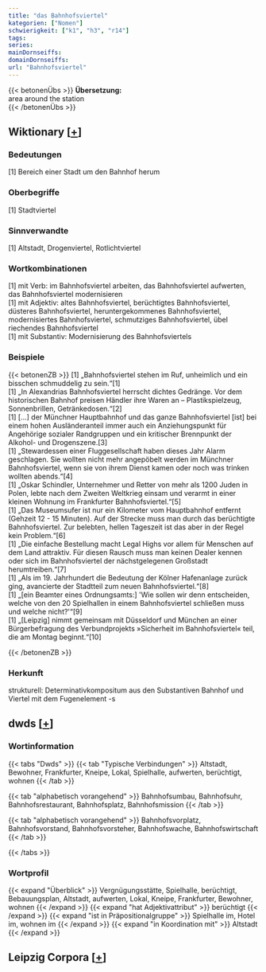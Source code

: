 ```yaml
---
title: "das Bahnhofsviertel"
kategorien: ["Nomen"]
schwierigkeit: ["k1", "h3", "r14"]
tags:
series:
mainDornseiffs:
domainDornseiffs:
url: "Bahnhofsviertel"
---
```


{{< betonenÜbs >}}
**Übersetzung:**  
area around the station  
{{< /betonenÜbs >}}

## Wiktionary [[+](https://de.wiktionary.org/wiki/Bahnhofsviertel)]

### Bedeutungen
[1] Bereich einer Stadt um den Bahnhof herum  

### Oberbegriffe
[1] Stadtviertel  

### Sinnverwandte
[1] Altstadt, Drogenviertel, Rotlichtviertel  

### Wortkombinationen
[1] mit Verb: im Bahnhofsviertel arbeiten, das Bahnhofsviertel aufwerten, das Bahnhofsviertel modernisieren  
[1] mit Adjektiv: altes Bahnhofsviertel, berüchtigtes Bahnhofsviertel, düsteres Bahnhofsviertel, heruntergekommenes Bahnhofsviertel, modernisiertes Bahnhofsviertel, schmutziges Bahnhofsviertel, übel riechendes Bahnhofsviertel  
[1] mit Substantiv: Modernisierung des Bahnhofsviertels  

### Beispiele
{{< betonenZB >}}
[1] „Bahnhofsviertel stehen im Ruf, unheimlich und ein bisschen schmuddelig zu sein.“[1]  
[1] „In Alexandrias Bahnhofsviertel herrscht dichtes Gedränge. Vor dem historischen Bahnhof preisen Händler ihre Waren an – Plastikspielzeug, Sonnenbrillen, Getränkedosen.“[2]  
[1] […] der Münchner Hauptbahnhof und das ganze Bahnhofsviertel [ist] bei einem hohen Ausländeranteil immer auch ein Anziehungspunkt für Angehörige sozialer Randgruppen und ein kritischer Brennpunkt der Alkohol- und Drogenszene.[3]  
[1] „Stewardessen einer Fluggesellschaft haben dieses Jahr Alarm geschlagen. Sie wollten nicht mehr angepöbelt werden im Münchner Bahnhofsviertel, wenn sie von ihrem Dienst kamen oder noch was trinken wollten abends.“[4]  
[1] „Oskar Schindler, Unternehmer und Retter von mehr als 1200 Juden in Polen, lebte nach dem Zweiten Weltkrieg einsam und verarmt in einer kleinen Wohnung im Frankfurter Bahnhofsviertel.“[5]  
[1] „Das Museumsufer ist nur ein Kilometer vom Hauptbahnhof entfernt (Gehzeit 12 - 15 Minuten). Auf der Strecke muss man durch das berüchtigte Bahnhofsviertel. Zur belebten, hellen Tageszeit ist das aber in der Regel kein Problem.“[6]  
[1] „Die einfache Bestellung macht Legal Highs vor allem für Menschen auf dem Land attraktiv. Für diesen Rausch muss man keinen Dealer kennen oder sich im Bahnhofsviertel der nächstgelegenen Großstadt herumtreiben.“[7]  
[1] „Als im 19. Jahrhundert die Bedeutung der Kölner Hafenanlage zurück ging, avancierte der Stadtteil zum neuen Bahnhofsviertel.“[8]  
[1] „[ein Beamter eines Ordnungsamts:] 'Wie sollen wir denn entscheiden, welche von den 20 Spielhallen in einem Bahnhofsviertel schließen muss und welche nicht?'“[9]  
[1] „[Leipzig] nimmt gemeinsam mit Düsseldorf und München an einer Bürgerbefragung des Verbundprojekts »Sicherheit im Bahnhofsviertel« teil, die am Montag beginnt.“[10]  

{{< /betonenZB >}}
### Herkunft
strukturell: Determinativkompositum aus den Substantiven Bahnhof und Viertel mit dem Fugenelement -s  



## dwds [[+](https://www.dwds.de/wb/Bahnhofsviertel)]

### Wortinformation
{{< tabs "Dwds" >}}
{{< tab "Typische Verbindungen" >}}
Altstadt, Bewohner, Frankfurter, Kneipe, Lokal, Spielhalle, aufwerten, berüchtigt, wohnen
{{< /tab >}}

{{< tab "alphabetisch vorangehend" >}}
Bahnhofsumbau, Bahnhofsuhr, Bahnhofsrestaurant, Bahnhofsplatz, Bahnhofsmission
{{< /tab >}}

{{< tab "alphabetisch vorangehend" >}}
Bahnhofsvorplatz, Bahnhofsvorstand, Bahnhofsvorsteher, Bahnhofswache, Bahnhofswirtschaft
{{< /tab >}}

{{< /tabs >}}

### Wortprofil
{{< expand "Überblick" >}} Vergnügungsstätte, Spielhalle, berüchtigt, Bebauungsplan, Altstadt, aufwerten, Lokal, Kneipe, Frankfurter, Bewohner, wohnen {{< /expand >}}
{{< expand "hat Adjektivattribut" >}} berüchtigt {{< /expand >}}
{{< expand "ist in Präpositionalgruppe" >}} Spielhalle im, Hotel im, wohnen im {{< /expand >}}
{{< expand "in Koordination mit" >}} Altstadt {{< /expand >}}

## Leipzig Corpora [[+](https://corpora.uni-leipzig.de/en/res?word=Bahnhofsviertel&corpusId=deu_newscrawl-public_2018)]

